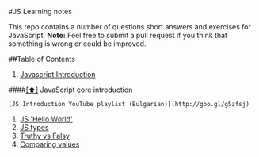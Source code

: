 #JS Learning notes

This repo contains a number of questions short answers and exercises for JavaScript.
**Note:** Feel free to submit a pull request if you think that something is wrong or could be improved.
  
##<a name='toc'></a>Table of Contents

  1. [Javascript Introduction](#js-basics)
  
  
####[[⬆]](#toc) <a name='js-basics'></a>JavaScript core introduction
  
    [JS Introduction YouTube playlist (Bulgarian)](http://goo.gl/g5zfsj)

  1. [JS 'Hello World'](CoreJavaScript/JS.md#b1)
  1. [JS types](CoreJavaScript/JS.md#b2)
  1. [Truthy vs Falsy](CoreJavaScript/JS.md#b3)
  1. [Comparing values](JSIntroduction/JS.md#b301)